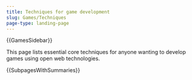 ```yaml
---
title: Techniques for game development
slug: Games/Techniques
page-type: landing-page
---
```


{{GamesSidebar}}

This page lists essential core techniques for anyone wanting to develop games using open web technologies.

{{SubpagesWithSummaries}}
